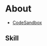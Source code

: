 # About

- [CodeSandbox](https://codesandbox.io/u/Doarakko)

## Skill

<a frameborder="0" data-theme="light" data-layers="2,3,4,1" data-stack-embed="true" href="https://embed.stackshare.io/stacks/embed/56f4442652e5370c0ea6ff1c6cbc5a"/></a><script async src="https://cdn1.stackshare.io/javascripts/client-code.js" charset="utf-8"></script>

